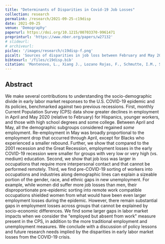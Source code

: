 ```yaml
---
title: "Determinants of Disparities in Covid-19 Job Losses"
collection: research
permalink: /research/2021-09-25-c19disp
date: 2021-09-25
venue: 'Demography'
paperurl: https://doi.org/10.1215/00703370-9961471
preprinturl: 'https://www.nber.org/papers/w27132'
# slideurl: 
# archiveurl: 
picloc: '/images/research/c19disp-f.png'
picalt: 'Sources of disparities in job loss between February and May 2020' 
bibtexurl: '/files/c19disp.bib'
citation: 'Montenovo, L., Xiang J., Lozano Rojas, F., Schmutte, I.M., Simon, K.I., Weinberg, B.A., Wing, C., (2022) &quot;Determinants of Disparities in Covid-19 Job Losses.&quot; <i>Demography</i>, vol.59(3), pp. 827-855'
---
```


## Abstract

We make several contributions to understanding the socio-demographic divide in early labor market responses to the U.S. COVID-19 epidemic and its policies, benchmarked against two previous recessions. First, monthly Current Population Survey (CPS) data show greater declines in employment in April and May 2020 (relative to February) for Hispanics, younger workers, and those with high school degrees and some college. Between April and May, all the demographic subgroups considered regained *some* employment. Re-employment in May was broadly proportional to the employment drop that occurred through April, except for Blacks who experienced a smaller rebound. Further, we show that compared to the 2001 recession and the Great Recession, employment losses in the early COVID-19 recession were smaller for groups with very low or very high (vs. medium) education. Second, we show that job loss was larger in occupations that require more interpersonal contact and that cannot be performed remotely. Third, we find pre-COVID-19 sorting of workers into occupations and industries along demographic lines can explain a sizeable portion of the gender, race, and ethnic gaps in new unemployment. For example, while women did suffer more job losses than men, their disproportionate pre-epidemic sorting into remote work compatible occupations shielded women from what would have been even larger employment losses during the epidemic. However, there remain substantial gaps in employment losses across groups that cannot be explained by socio-economic differences. We find some larger gaps in labor market impacts when we consider the "employed but absent from work" measure present in the CPS, in addition to the more traditional employment and unemployment measures. We conclude with a discussion of policy lessons and future research needs implied by the disparities in early labor market losses from the COVID-19 crisis.
